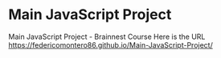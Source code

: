 # Main JavaScript Project
 Main JavaScript Project - Brainnest Course
Here is the URL https://federicomontero86.github.io/Main-JavaScript-Project/
